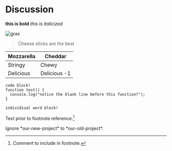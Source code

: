 # Discussion

**this is bold**
*this is italicized*

![gras](https://s.yimg.com/ny/api/res/1.2/pQ7Lu5qhNw9hKiEm_bZoGg--~A/YXBwaWQ9aGlnaGxhbmRlcjtzbT0xO3c9ODAw/http://l.yimg.com/cd/resizer/2.0/original/0zf1yX89LiMCyT0Lo2ieqPZIEUI)

>Cheese sticks are the best

| Mozzarella     | Cheddar |
| ------------- | ------------- |
| Stringy  | Chewy  |
| Delicious  | Delicious -1 |


```
code block!
function test() {
  console.log("notice the blank line before this function?");
}
```

`individiual word block!`

Text prior to footnote reference.[^2]

[^2]: Comment to include in footnote.

Ignore \*our-new-project\* to \*our-old-project\*.
